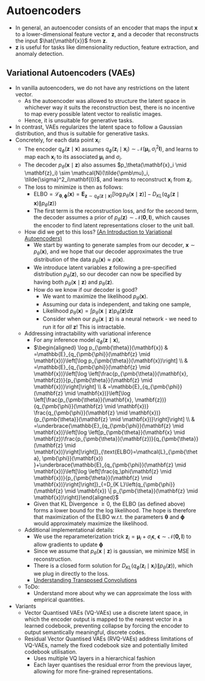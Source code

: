 # Autoencoders

- In general, an autoencoder consists of an encoder that maps the input $\mathbf{x}$ to a lower-dimensional feature vector $\mathbf{z}$, and a decoder that reconstructs the input $\hat{\mathbf{x}}$ from $\mathbf{z}$.
- $\mathbf{z}$ is useful for tasks like dimensionality reduction, feature extraction, and anomaly detection.

## Variational Autoencoders (VAEs)

- In vanilla autoencoders, we do not have any restrictions on the latent vector.
  - As the autoencoder was allowed to structure the latent space in whichever way it suits the reconstruction best, there is no incentive to map every possible latent vector to realistic images.
  - Hence, it is unsuitable for generative tasks. 
- In contrast, VAEs regularizes the latent space to follow a Gaussian distribution, and thus is suitable for generative tasks. 
- Concretely, for each data point $\mathbf{x}_i$:
  - The encoder $q_\phi(\mathbf{z} \mid \mathbf{x})$ assumes $q_\phi(\mathbf{z}_i \mid \mathbf{x}_i) \sim \mathcal{N}(\pmb\mu_i, \sigma^2_i\mathbf{I})$, and learns to map each $\mathbf{x}_i$ to its associated $\pmb\mu_i$ and $\sigma_i$. 
  - The decoder $p_\theta(\mathbf{x} \mid \mathbf{z})$ also assumes $p_\theta(\mathbf{x}_i \mid \mathbf{z}_i) \sim \mathcal{N}(\tilde{\pmb\mu}_i, \tilde{\sigma}^2_i\mathbf{I})$, and learns to reconstruct $\mathbf{x}_i$ from $\mathbf{z}_i$.
  - The loss to minimize is then as follows:
    - $\text{ELBO}=\mathcal{L}_{\pmb{\theta}, \pmb{\phi}}(\mathbf{x}) = \mathbf{E}_{\mathbf{z} \sim q_\phi\left(\mathbf{z} \mid \mathbf{x} \right)}\left[\log p_\theta\left(\mathbf{x} \mid \mathbf{z}\right)\right]-D_{K L}\left(q_\phi\left(\mathbf{z} \mid \mathbf{x} \right) \| p_\theta(\mathbf{z})\right)$
    - The first term is the reconstruction loss, and for the second term, the decoder assumes a prior of $p_\theta(\mathbf{z}) \sim \mathcal{N}(\mathbf{0}, \mathbf{I})$, which causes the encoder to find latent representations closer to the unit ball. 
  - How did we get to this loss? [(An Introduction to Variational Autoencoders)](https://arxiv.org/pdf/1906.02691)
    - We start by wanting to generate samples from our decoder, $\mathbf{x} \sim p_\theta(\mathbf{x})$, and we hope that our decoder approximates the true distribution of the data $p_\theta(\mathbf{x}) \approx p(\mathbf{x})$. 
    - We introduce latent variables $\mathbf{z}$ following a pre-specified distribution $p_\theta(\mathbf{z})$, so our decoder can now be specified by having both $p_\theta(\mathbf{x} \mid \mathbf{z})$ and $p_\theta(\mathbf{z})$. 
    - How do we know if our decoder is good? 
      - We want to maximize the likelihood $p_\theta(\mathbf{x})$.
      - Assuming our data is independent, and taking one sample, 
      - Likelihood $p_\theta(\mathbf{x}) = \int p_\theta(\mathbf{x} \mid \mathbf{z})p_\theta(\mathbf{z})d\mathbf{z}$
      - Consider when our $p_\theta(\mathbf{x} \mid \mathbf{z})$ is a neural network - we need to run it for _all_ $\mathbf{z}$! This is intractable.
  - Addressing intractability with variational inference
    - For any inference model $q_\phi(\mathbf{z} \mid \mathbf{x})$,
    - $\begin{aligned} \log p_{\pmb{\theta}}(\mathbf{x}) & =\mathbb{E}_{q_{\pmb{\phi}}(\mathbf{z} \mid \mathbf{x})}\left[\log p_{\pmb{\theta}}(\mathbf{x})\right] \\ & =\mathbb{E}_{q_{\pmb{\phi}}(\mathbf{z} \mid \mathbf{x})}\left[\log \left[\frac{p_{\pmb{\theta}}(\mathbf{x}, \mathbf{z})}{p_{\pmb{\theta}}(\mathbf{z} \mid \mathbf{x})}\right]\right] \\ & =\mathbb{E}_{q_{\pmb{\phi}}(\mathbf{z} \mid \mathbf{x})}\left[\log \left[\frac{p_{\pmb{\theta}}(\mathbf{x}, \mathbf{z})}{q_{\pmb{\phi}}(\mathbf{z} \mid \mathbf{x})} \frac{q_{\pmb{\phi}}(\mathbf{z} \mid \mathbf{x})}{p_{\pmb{\theta}}(\mathbf{z} \mid \mathbf{x})}\right]\right] \\ & =\underbrace{\mathbb{E}_{q_{\pmb{\phi}}(\mathbf{z} \mid \mathbf{x})}\left[\log \left[p_{\pmb{\theta}}(\mathbf{x} \mid \mathbf{z})\frac{p_{\pmb{\theta}}(\mathbf{z})}{q_{\pmb{\theta}}(\mathbf{z} \mid \mathbf{x})}\right]\right]}_{\text{ELBO}=\mathcal{L}_{\pmb{\theta}, \pmb{\phi}}(\mathbf{x}) }+\underbrace{\mathbb{E}_{q_{\pmb{\phi}}(\mathbf{z} \mid \mathbf{x})}\left[\log \left[\frac{q_\phi(\mathbf{z} \mid \mathbf{x})}{p_{\pmb{\theta}}(\mathbf{z} \mid \mathbf{x})}\right]\right]}_{=D_{K L}\left(q_{\pmb{\phi}}(\mathbf{z} \mid \mathbf{x}) \| p_{\pmb{\theta}}(\mathbf{z} \mid \mathbf{x})\right)}\end{aligned}$
    - Given that KL Divergence $\geq 0$, the ELBO (as defined above) forms a lower bound for the log likelihood. The hope is therefore that maximization of the ELBO w.r.t. the parameters $\pmb\theta$ and $\pmb\phi$ would approximately maximize the likelihood. 
  - Additional implementational details:
    - We use the reparameterization trick $\mathbf{z}_i = \pmb\mu_i + \sigma_i\pmb\epsilon$, $\pmb\epsilon \sim \mathcal{N}(\mathbf{0, I})$ to allow gradients to update $\pmb\phi$
    - Since we assume that $p_\theta(\mathbf{x} \mid \mathbf{z})$ is gaussian, we minimize MSE in reconstruction.
    - There is a closed form solution for $D_{K L}\left(q_\phi\left(\mathbf{z}_i \mid \mathbf{x}_i \right) \| p_\theta(\mathbf{z})\right)$, which we plug in directly to the loss. 
    - [Understanding Transposed Convolutions](https://towardsdatascience.com/understand-transposed-convolutions-and-build-your-own-transposed-convolution-layer-from-scratch-4f5d97b2967)
  - ToDo:
    - Understand more about why we can approximate the loss with empirical quantities. 
- Variants
  - Vector Quantised VAEs (VQ-VAEs) use a discrete latent space, in which the encoder output is mapped to the nearest vector in a learned codebook, preventing collapse by forcing the encoder to output semantically meaningful, discrete codes.
  - Residual Vector Quantised VAEs (RVQ-VAEs) address limitations of VQ-VAEs, namely the fixed codebook size and potentially limited codebook utilisation.
    - Uses multiple VQ layers in a hierarchical fashion
    - Each layer quantises the residual error from the previous layer, allowing for more fine-grained representations.
